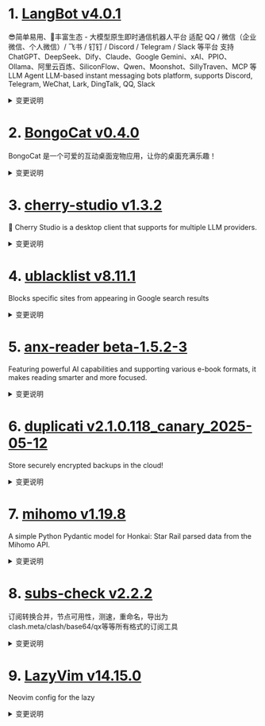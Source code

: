 
# 1. [LangBot v4.0.1](https://github.com/RockChinQ/LangBot/releases/tag/v4.0.1)  
😎简单易用、🧩丰富生态 - 大模型原生即时通信机器人平台 适配 QQ / 微信（企业微信、个人微信）/ 飞书 / 钉钉 / Discord / Telegram / Slack 等平台 支持 ChatGPT、DeepSeek、Dify、Claude、Google Gemini、xAI、PPIO、Ollama、阿里云百炼、SiliconFlow、Qwen、Moonshot、SillyTraven、MCP 等 LLM Agent LLM-based instant messaging bots platform, supports Discord, Telegram, WeChat, Lark, DingTalk, QQ, Slack
<details>
<summary>变更说明</summary>

这是一个对 4.0.0 的 bug 修复及细节优化版本。
#
# LangBot 4.0 🤩

在 4.0 中，我们对现有代码进行了大量重构，极大提高了易用性。

<img width="500px" src=" />
#
## 🥳 全新 WebUI

更改产品交互逻辑，将以往需要在配置文件内手动修改的内容改为 WebUI 操作，不再需要学习复杂的 JSON 语法。

- 模型配置：弃用元数据配置，可在界面上快速添加。
- 机器人管理：使用动态表单获取机器人配置信息。
- 流水线配置：整合复杂的配置字段，直观清晰编辑。
#
## ⛓️ 多流水线设计

现在支持添加多条流水线，机器人可以绑定上不同的流水线，自由适配不同应用场景。
#
## ⚙️ 插件配置可视化

现在插件可以，LangBot 会在前端渲染成表单供用户填写。

<img width="535" alt="image" src=" />
#

## 🛠️ 其他更改

- 更新插件加载逻辑，更好地组织插件信息
- 模型请求器、机器人适配器采用新的注册机制
- 移除部分已经不适合新版逻辑的命令
#
## ⬆ 更新方式

请  下载新版，以往的配置文件将自动迁移到新版数据库并备份到 `data/legacy` 目录下。


<hr/>
#
## What's Changed
* Add hover card to LLM model selector  
* Fix : Update bot's pipeline name when pipeline is renamed  
* feat: plugin reordering  
* fix: bugs in requesters  
* perf: no delay for model selector hover card  
* fix: windows path bug in importutil  
* Add User Card and Logout Button to Sidebar  
* fix: wrong status when creating a  WecomCS bot  
* chore: release v4.0.1  


**Full Changelog**:   

</details>

# 2. [BongoCat v0.4.0](https://github.com/ayangweb/BongoCat/releases/tag/v0.4.0)  
BongoCat 是一个可爱的互动桌面宠物应用，让你的桌面充满乐趣！
<details>
<summary>变更说明</summary>

### &nbsp;&nbsp;&nbsp;🚀 Features

- 在 macOS 中新增「通用设置 > 权限设置 > 输入监控权限」配置项 &nbsp;-&nbsp;   
- 在 macOS 上，支持应用运行时通过启动台再次点击打开偏好设置 &nbsp;-&nbsp;   
- 添加预设窗口尺寸以调整窗口大小 &nbsp;-&nbsp;   
- 更换托盘图标 &nbsp;-&nbsp;   

### &nbsp;&nbsp;&nbsp;🐞 Bug Fixes

- 修复了多显示器鼠标移动异常的问题 &nbsp;-&nbsp;   
- 修复了特定场景下猫猫窗口出现滚动条的问题 &nbsp;-&nbsp;   
- 修复猫猫窗口靠左停靠后，重启时位置无法恢复的问题 &nbsp;-&nbsp;   
- 修复在切换至标准模式后，方向键未正确释放的问题 &nbsp;-&nbsp;   

##### &nbsp;&nbsp;&nbsp;&nbsp;  

</details>

# 3. [cherry-studio v1.3.2](https://github.com/CherryHQ/cherry-studio/releases/tag/v1.3.2)  
🍒 Cherry Studio is a desktop client that supports for multiple LLM providers.
<details>
<summary>变更说明</summary>

## ⚠️ 更新务必备份数据，如果没有备份数据，升级后无法降级
#
### v1.3.x 测试版本讨论区：
#
## What's Changed
* fix: ensure modelId is case-insensitive in findTokenLimit function  
* docs: Improve the README for better readability  
* fix: copilot annotation bug  
* chore(workflows): update workflows for new repo structure  
* fix: multi-window entry html  
* feat(i18n): add page zoom settings in English, Japanese, and Russian …  
* feat: add undo functionality to agent prompt generation  
* revert: openai compatible type  
* fix: OpenAIResponseProvider summaryForSearch impl model wrong  
* feature: Hide disabled options for web search  
#
## New Contributors
*  made their first contribution in 

**Full Changelog**:   

</details>

# 4. [ublacklist v8.11.1](https://github.com/iorate/ublacklist/releases/tag/v8.11.1)  
Blocks specific sites from appearing in Google search results
<details>
<summary>变更说明</summary>

##  (2025-05-12)


### Bug Fixes

* **serpinfo:** reject invalid prop names 
* update website URLs. Ref  


### Performance Improvements

* **serpinfo:** improve performance 




---
This release is also available on:
- 
- ~~~~  

</details>

# 5. [anx-reader beta-1.5.2-3](https://github.com/Anxcye/anx-reader/releases/tag/beta-1.5.2-3)  
Featuring powerful AI capabilities and supporting various e-book formats, it makes reading smarter and more focused. 
<details>
<summary>变更说明</summary>

## 1.5.2
- Feat: iOS dark and tinted icons
- Feat: Custom reading background image
- Feat: Import any custom reading background
- Feat: Custom writing direction(Horizontal, Vertical)
- Fix: WebDAV sync may override cloud data
- Fix: TTS may stop when encountering some punctuation
- Fix: Background image stretched in scroll mode
- Fix: Hide scrollbar in scroll mode
- Fix: Vertical margin prompt is not clear in vertical mode
- Fix: Click position cannot be recognized in vertical mode
- Fix: WebDAV sync may override cloud data with special characters
- Fix: Reduce TTS reading interval time

- 新增：iOS 深色、着色图标
- 新增：设置阅读背景图片
- 新增：导入任意自定义阅读背景
- 新增：可以选择文字方向（横排、竖排）
- 修复：WebDAV 同步时可能会覆盖云端数据
- 修复：遇到部分标点时朗读停止
- 修复：滚动模式下，背景图片被拉伸
- 修复：在滚动模式下隐藏滚动条
- 修复：竖排模式下，边距调节提示不够明确
- 修复：竖排模式下，点击位置无法正确识别
- 修复：包含特殊字符的文件名无法通过 WebDAV 同步
- 修复：减小 TTS 朗读间隔时间  

</details>

# 6. [duplicati v2.1.0.118_canary_2025-05-12](https://github.com/duplicati/duplicati/releases/tag/v2.1.0.118_canary_2025-05-12)  
Store securely encrypted backups in the cloud!
<details>
<summary>变更说明</summary>

This release is a canary release intended to be used for testing.
#
# Major changes in this version
This version has a number of minor fixes and a major rewrite of the the "repair" command.
The logic for the "repair" command is that it should be possible to recover loss of `.dblock` files, if the data is still present locally.
This logic has been fixed in multiple ways and now also supports recovering data, even if no individual `.dblock` volumes can be fully recovered.
In this case, the repair will recreate as much data as possible in new `.dblock` files, and configure it so as many files as possible are available.

The `purge-broken-files` can be used after repair has failed to recover eveything, and will only purge the files that were lost.
The `purge-broken-files` command has also been updated to support using incorrect metadata, such that files are not purged if they are only missing metadata.

There are again numerous fixes to ngclient, including some faster browsing of restore contents, and better remote validation of folder contents.
The UI now supports a number of different languages.
#
## Database version upgrade to v16
The local database is again upgraded with two index changes for correctness and performance.
The bundled `Duplicati.CommandLine.DatabaseTool.exe` / `duplicati-database-tool` can downgrade databases.
Since the change is only index addition, there is no data loss on downgrades.
#

## Detailed list of changes:
- Support `CACHEDIR.TAG` as a default exclude file marker
- Improved `list-broken-files` to more accurately show contents, thanks 
- Added new faster API for listing restores (only used in ngclient)
- Added new API for testing to check for existing files (only used in ngclient)
- Updated translations, thanks to all the translators
- Fixed pCloud OAuth url in CLI
- Improved logic for combining Regex filters, thanks 
- Improved error parsing for `box.com` backend
- Simplified log closing to avoid cases where the log file is kept open
- Prevent database actions when delete is invoked with no versions to delete
- Updated throttle library to force more smooth output
- Tracking task metadata (start/stop time) for better log scoping
- Fixed AuthID not being reported as a password property
- Removed CloudFiles backend
- Fixed issue with throttle not working correctly on some backends
- Fixed an issue with rclone giving errors after each operation
- Fixed repair command to support repairs with partial data available
- Updated local DB schema to v16 (two new indexes)
- Fixed scheduling order when starting a backup
- Fixed case where warnings were emitted if the local data contains duplicates during repair, thanks  and 
- Updated iDrivee2 to use HttpClient
- Updated TahoeLAFS to use HttpClient
- Removed long-standing `FIXMEGlobal` class
- Fixed issue with `server-util` timing out after 15 min, if using the `--wait` option
#
## Ngclient changes:
- Fixed "Export as commandline"
- Prevent GUI commandline from sending empty arguments
- Fixed some options were missing from the commandline view
- Added some confirmation dialogs
- Added indicator to show if backup is encrypted
- Improved notification state not always showing errors
- Fixed issue with multiple request fired on restore browsing
- Updated restore to use new faster API, if available
- Fixed issue with percent-encoded paths from configuration import
- Fixed issues with Test button not detecting SSL certificates or SSH key changes in all places
- Updated the Test button to check for existing files if the API is available
- Stop restore attempts early on known fatal errors (passphrase missing, empty folder, etc)
- Fixed an issue with advanced option lists not showing the correct labels
- Added a restore progress page
- Support multiple root folders on restore
- Test destination has a spinner while active
- Added spinners for long-running tasks from the start page
- Added TahoeLAFS UI
- Fixed the Live logs area
- Added multiple languages to the UI, thanks to all the translators
- Updated login page and loading indicator  

</details>

# 7. [mihomo v1.19.8](https://github.com/MetaCubeX/mihomo/releases/tag/v1.19.8)  
A simple Python Pydantic model for Honkai: Star Rail parsed data from the Mihomo API.
<details>
<summary>变更说明</summary>

## What's Changed
* For security reasons, the "path" parameter of `/configs` in the restful api has been restricted, and its directory also needs to be in **workdir** or `SAFE_PATHS`.
* Other incompatible updates are the same as v1.19.6:
> * For security reasons, all paths appearing in the configuration file will be limited to **workdir** (regardless of whether they are relative or absolute). If there is a specific need, please specify additional safe paths by setting the `SAFE_PATHS` environment variable while ensuring safety. The syntax of this environment variable is the same as the PATH environment variable parsing rules of this operating system (i.e., semicolon-separated under Windows and colon-separated under other systems)
> * In addition, support for specifying `routing-mark` and `interface-name` for `proxy-groups` has been removed. Please specify the relevant parameters in `proxies` directly.
* Note: The **workdir** mentioned above is specified by the `-d` parameter when the program is started or the `CLASH_HOME_DIR` environment variable. If neither of the above is specified, the default is:
  * on Unix systems, `$HOME/.config/mihomo`.
  * on Windows, `%USERPROFILE%/.config/mihomo`.

## BUG & Fix
* 6e35cf93 fix: truncated UDP response in system dns  

## Maintenance
* 21166408 chore: the updateConfigs api also adds a check for `SAFE_PATHS` 
* 23e2d3a1 chore: rebuild provider load 
* 266fb038 chore: update dependencies 
* 76e9607f chore: move start healthcheck.process from New to Initial in provider avoid panic cause by build-in proxy have not set to tunnel 

**Full Changelog**: 
  

</details>

# 8. [subs-check v2.2.2](https://github.com/beck-8/subs-check/releases/tag/v2.2.2)  
订阅转换合并，节点可用性，测速，重命名，导出为clash.meta/clash/base64/qx等等所有格式的订阅工具
<details>
<summary>变更说明</summary>

## Changelog
* 73fe38716a1c7967719fa81516e91ea8c8fcea33 fix: 临时注释ss mux，防止卡住

  

</details>

# 9. [LazyVim v14.15.0](https://github.com/LazyVim/LazyVim/releases/tag/v14.15.0)  
Neovim config for the lazy
<details>
<summary>变更说明</summary>

##  (2025-05-12)


### Features

* **chezmoi:** enhance fzf-lua chezmoi picker and add snacks.dasbhoard entry  
* **keymaps:** show lang when opening treesitter inspect 
* **octo:** add support for snacks picker  
* **snippets:** mini.snippets standalone and blink.resubscribe  


### Bug Fixes

* **blink:** make sure to use `LazyVim.config.icons.kinds`  
* **blink:** remove unnecessary `sources` from `cmdline`  
* **copilot-chat:** switch from deprecated picker integrations  
* **mason:** rename and pin to v1 
* **snacks.picker:** remove redundant leader-gc keymap. Closes    

</details>

